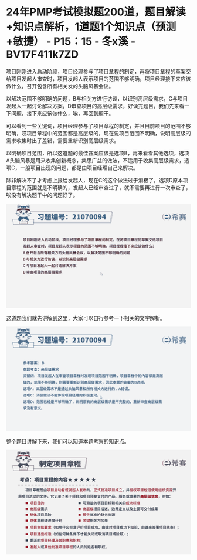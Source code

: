 # 24年PMP考试模拟题200道，题目解读+知识点解析，1道题1个知识点（预测+敏捷） - P15：15 - 冬x溪 - BV17F411k7ZD

项目刚刚进入启动阶段，项目经理参与了项目章程的制定，再将项目章程的草案交给项目发起人审查时，项目发起人表示项目的范围不够明确，项目经理接下来应该做什么，召开包含所有相关发的头脑风暴会议。

以解决范围不够明确的问题，B与相关方进行访谈，以识别高层级需求，C与项目发起人一起讨论解决方案，D审查项目的高层级需求，好读完题目，我们先来看一下问题，接下来应该做什么，唉，再回到题干。

可以看到一些关键词，项目经理参与了项目章程的制定，并且目前项目的范围不够明确，哎项目章程中的范围都是高层级的，现在说项目范围不明确，说明高层级的需求收集时出了差错，需要重新识别高层级需求。

以明确项目范围，所以这道题的最佳答案应该是选项B，再来看看其他选项，选项A头脑风暴是用来收集创新概念，集思广益的做法，不适用于收集高层级需求，选项C，一般项目出现的问题，都是由项目经理自己来解决。

除非解决不了才考虑上报给发起人，现在C的这个做法过于消极了，选项D原本项目章程的范围就是不明确的，发起人已经审查过了，就不需要再进行一次审查了，唉没有解决题干中的问题好了。



![](img/c994d074a9f5cf239fc4e282f21c8e37_1.png)

这道题我们就先讲解到这里，大家可以自行参考一下相关的文字解析。

![](img/c994d074a9f5cf239fc4e282f21c8e37_3.png)

整个题目讲解下来，我们可以知道本题考察的知识点。

![](img/c994d074a9f5cf239fc4e282f21c8e37_5.png)